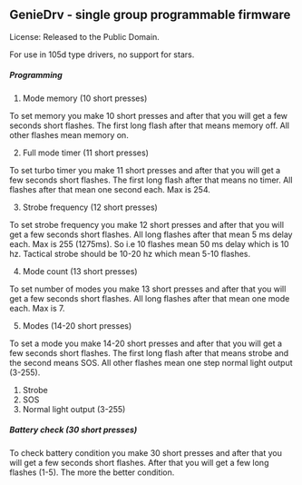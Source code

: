 GenieDrv - single group programmable firmware
-----------------------------------------------

License: Released to the Public Domain.

For use in 105d type drivers, no support for stars.

##### Programming

1. Mode memory (10 short presses)

 To set memory you make 10 short presses and after that you will get a few seconds short flashes.
The first long flash after that means memory off. All other flashes mean memory on.

2. Full mode timer (11 short presses)

 To set turbo timer you make 11 short presses and after that you will get a few seconds short flashes.
The first long flash after that means no timer. All flashes after that mean one second each. Max is 254.

3. Strobe frequency (12 short presses)

 To set strobe frequency you make 12 short presses and after that you will get a few seconds short flashes.
All long flashes after that mean 5 ms delay each. Max is 255 (1275ms).
So i.e 10 flashes mean 50 ms delay which is 10 hz.
Tactical strobe should be 10-20 hz which mean 5-10 flashes.

4. Mode count (13 short presses)

 To set number of modes you make 13 short presses and after that you will get a few seconds short flashes.
All long flashes after that mean one mode each. Max is 7.

5. Modes (14-20 short presses)

 To set a mode you make 14-20 short presses and after that you will get a few seconds short flashes.
The first long flash after that means strobe and the second means SOS. All other flashes mean one step
normal light output (3-255).

 1. Strobe
 2. SOS
 3. Normal light output (3-255)

##### Battery check (30 short presses)

 To check battery condition you make 30 short presses and after that you will get a few seconds short flashes.
After that you will get a few long flashes (1-5). The more the better condition.

